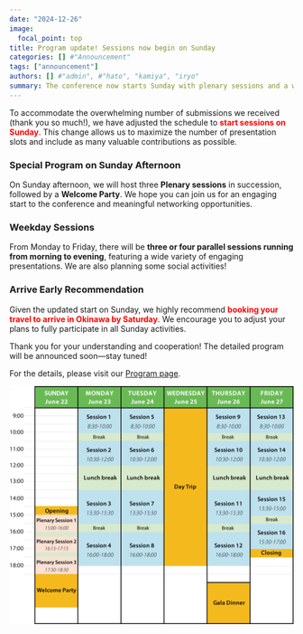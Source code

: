 ```yaml
---
date: "2024-12-26"
image:
  focal_point: top
title: Program update! Sessions now begin on Sunday
categories: [] #"Announcement"
tags: ["announcement"]
authors: [] #"admin", #"hato", "kamiya", "iryo"
summary: The conference now starts Sunday with plenary sessions and a welcome party; plan to arrive by Saturday.
---
```


To accommodate the overwhelming number of submissions we received (thank you so much!), we have adjusted the schedule to <span style="color: red;">**start sessions on Sunday**</span>. 
This change allows us to maximize the number of presentation slots and include as many valuable contributions as possible.

### Special Program on Sunday Afternoon
   On Sunday afternoon, we will host three **Plenary sessions** in succession, followed by a **Welcome Party**. 
   We hope you can join us for an engaging start to the conference and meaningful networking opportunities.

### Weekday Sessions
   From Monday to Friday, there will be **three or four parallel sessions running from morning to evening**, featuring a wide variety of engaging presentations.
   We are also planning some social activities!

### Arrive Early Recommendation
   Given the updated start on Sunday, we highly recommend <span style="color: red;">**booking your travel to arrive in Okinawa by Saturday**</span>. 
   We encourage you to adjust your plans to fully participate in all Sunday activities.

Thank you for your understanding and cooperation! The detailed program will be announced soon—stay tuned!

For the details, please visit our [Program page](/program).

![](images/program.png)